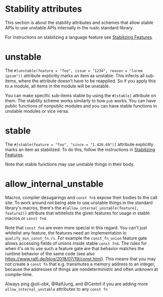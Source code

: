 # Stability attributes

This section is about the stability attributes and schemes that allow stable APIs to use unstable
APIs internally in the rustc standard library.

For instructions on stabilizing a language feature see [Stabilizing Features](./stabilization_guide.md).

# unstable

The `#[unstable(feature = "foo", issue = "1234", reason = "lorem ipsum")]` attribute explicitly
marks an item as unstable. This infects all sub-items, where the attribute doesn't have to be
reapplied. So if you apply this to a module, all items in the module will be unstable.

You can make specific sub-items stable by using the `#[stable]` attribute on them.
The stability scheme works similarly to how `pub` works. You can have public functions of
nonpublic modules and you can have stable functions in unstable modules or vice versa.

# stable

The `#[stable(feature = "foo", "since = "1.420.69")]` attribute explicitly marks an item as
stabilized. To do this, follow the instructions in
[Stabilizing Features](./stabilization_guide.md).

Note that stable functions may use unstable things in their body.

# allow_internal_unstable

Macros, compiler desugarings and `const fn`s expose their bodies to the call site. To
work around not being able to use unstable things in the standard library's macros, there's the
`#[allow_internal_unstable(feature1, feature2)]` attribute that whitelists the given features for
usage in stable macros or `const fn`s.

Note that `const fn`s are even more special in this regard. You can't just whitelist any feature,
the features need an implementation in `qualify_min_const_fn.rs`. For example the `const_fn_union`
feature gate allows accessing fields of unions inside stable `const fn`s. The rules for when it's
ok to use such a feature gate are that behavior matches the runtime behavior of the same code
(see also https://www.ralfj.de/blog/2018/07/19/const.html). This means that you may not create a
`const fn` that e.g. transmutes a memory address to an integer, because the addresses of things
are nondeterministic and often unknown at compile-time.

Always ping @oli-obk, @RalfJung, and @Centril if you are adding more `allow_internal_unstable`
attributes to any `const fn`
